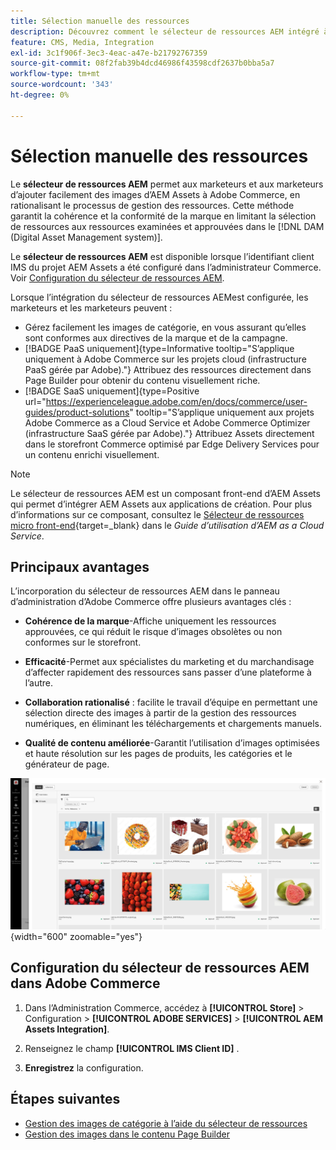 ```yaml
---
title: Sélection manuelle des ressources
description: Découvrez comment le sélecteur de ressources AEM intégré à l’administration Commerce permet aux marketeurs et aux marketeurs d’ajouter facilement des images d’AEM Assets à Adobe Commerce, en rationalisant la gestion des ressources.
feature: CMS, Media, Integration
exl-id: 3c1f906f-3ec3-4eac-a47e-b21792767359
source-git-commit: 08f2fab39b4dcd46986f43598cdf2637b0bba5a7
workflow-type: tm+mt
source-wordcount: '343'
ht-degree: 0%

---
```


# Sélection manuelle des ressources

Le **sélecteur de ressources AEM** permet aux marketeurs et aux marketeurs d’ajouter facilement des images d’AEM Assets à Adobe Commerce, en rationalisant le processus de gestion des ressources. Cette méthode garantit la cohérence et la conformité de la marque en limitant la sélection de ressources aux ressources examinées et approuvées dans le [!DNL DAM (Digital Asset Management system)].

Le **sélecteur de ressources AEM** est disponible lorsque l’identifiant client IMS du projet AEM Assets a été configuré dans l’administrateur Commerce. Voir [ Configuration du sélecteur de ressources AEM](#configure-the-aem-asset-selector-in-adobe-commerce).

Lorsque l’intégration du sélecteur de ressources AEM **&#x200B;**&#x200B;est configurée, les marketeurs et les marketeurs peuvent :

* Gérez facilement les images de catégorie, en vous assurant qu’elles sont conformes aux directives de la marque et de la campagne.
* [!BADGE PaaS uniquement]{type=Informative tooltip="S’applique uniquement à Adobe Commerce sur les projets cloud (infrastructure PaaS gérée par Adobe)."} Attribuez des ressources directement dans Page Builder pour obtenir du contenu visuellement riche.
* [!BADGE SaaS uniquement]{type=Positive url="https://experienceleague.adobe.com/en/docs/commerce/user-guides/product-solutions" tooltip="S’applique uniquement aux projets Adobe Commerce as a Cloud Service et Adobe Commerce Optimizer (infrastructure SaaS gérée par Adobe)."} Attribuez Assets directement dans le storefront Commerce optimisé par Edge Delivery Services pour un contenu enrichi visuellement.

>[!NOTE]
>
> Le sélecteur de ressources AEM est un composant front-end d’AEM Assets qui permet d’intégrer AEM Assets aux applications de création. Pour plus d’informations sur ce composant, consultez le [Sélecteur de ressources micro front-end](https://experienceleague.adobe.com/en/docs/experience-manager-cloud-service/content/assets/manage/asset-selector/overview-asset-selector){target=_blank} dans le *Guide d’utilisation d’AEM as a Cloud Service*.

## Principaux avantages

L’incorporation du sélecteur de ressources AEM dans le panneau d’administration d’Adobe Commerce offre plusieurs avantages clés :

* **Cohérence de la marque**-Affiche uniquement les ressources approuvées, ce qui réduit le risque d’images obsolètes ou non conformes sur le storefront.

* **Efficacité**-Permet aux spécialistes du marketing et du marchandisage d’affecter rapidement des ressources sans passer d’une plateforme à l’autre.

* **Collaboration rationalisé** : facilite le travail d’équipe en permettant une sélection directe des images à partir de la gestion des ressources numériques, en éliminant les téléchargements et chargements manuels.

* **Qualité de contenu améliorée**-Garantit l’utilisation d’images optimisées et haute résolution sur les pages de produits, les catégories et le générateur de page.

![ Sélecteur de ressources ](../assets/asset-selector.png){width="600" zoomable="yes"}

## Configuration du sélecteur de ressources AEM dans Adobe Commerce

1. Dans l’Administration Commerce, accédez à **[!UICONTROL Store]** > Configuration > **[!UICONTROL ADOBE SERVICES]** > **[!UICONTROL AEM Assets Integration]**.

1. Renseignez le champ **[!UICONTROL IMS Client ID]** .

1. **Enregistrez** la configuration.

## Étapes suivantes

* [Gestion des images de catégorie à l’aide du sélecteur de ressources](../manage-assets.md#category-images)
* [Gestion des images dans le contenu Page Builder](../manage-assets.md#using-aem-asset-selector-in-page-builder)
